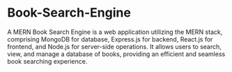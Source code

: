 # Book-Search-Engine
A MERN Book Search Engine is a web application utilizing the MERN stack, comprising MongoDB for database, Express.js for backend, React.js for frontend, and Node.js for server-side operations. It allows users to search, view, and manage a database of books, providing an efficient and seamless book searching experience.
